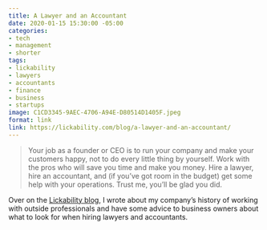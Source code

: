```yaml
---
title: A Lawyer and an Accountant
date: 2020-01-15 15:30:00 -05:00
categories:
- tech
- management
- shorter
tags:
- lickability
- lawyers
- accountants
- finance
- business
- startups
image: C1CD3345-9AEC-4706-A94E-D80514D1405F.jpeg
format: link
link: https://lickability.com/blog/a-lawyer-and-an-accountant/
---
```


> Your job as a founder or CEO is to run your company and make your customers happy, not to do every little thing by yourself. Work with the pros who will save you time and make you money. Hire a lawyer, hire an accountant, and (if you’ve got room in the budget) get some help with your operations. Trust me, you’ll be glad you did.

Over on the [Lickability blog](https://blog.lickability.com), I wrote about my company’s history of working with outside professionals and have some advice to business owners about what to look for when hiring lawyers and accountants.